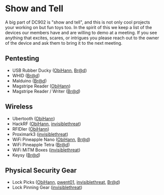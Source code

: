 # Show and Tell

A big part of DC902 is "show and tell", and this is not only cool projects your working on but fun toys too. In the spirit of this we keep a list of the devices our members have and are willing to demo at a meeting.
If you see anything that excites, scares, or intrigues you please reach out to the owner of the device and ask them to bring it to the next meeting.

## Pentesting
- USB Rubber Ducky ([ObiHann][1], [Br@d][3])
- WHID ([Br@d][3])
- Malduino ([Br@d][3])
- Magstripe Reader ([ObiHann][1])
- Magstripe Reader / Writer ([Br@d][3])

## Wireless
- Ubertooth ([ObiHann][1])
- HackRF ([ObiHann][1], [invisiblethreat][2])
- RFIDler ([ObiHann][1])
- Proximark3 ([invisiblethreat][2])
- WiFi Pineapple Nano ([ObiHann][1], [Br@d][3])
- WiFi Pineapple Tetra ([Br@d][3])
- WiFi MiTM Boxes ([invisiblethreat][2])
- Keysy ([Br@d][3])

## Physical Security Gear
- Lock Picks ([ObiHann][1], [pwent01][5], [invisiblethreat][2], [Br@d][3])
- Lock Pinning Gear ([invisiblethreat][2])

[1]: https://twitter.com/ObiHan
[2]: https://twitter.com/blacktip
[3]: https://twitter.com/Brad_Call
[4]: https://twitter.com/Toxic_Flange
[5]: https://twitter.com/battlerager1
